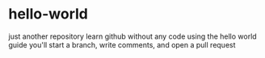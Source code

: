 # hello-world
just another repository
learn github without any code
using the hello world guide you'll start a branch, write comments, and open a pull request

